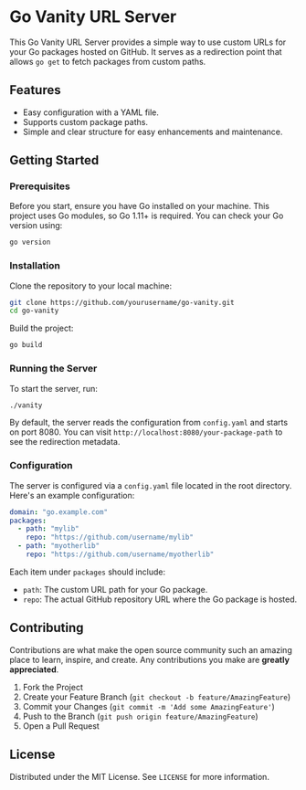 # Go Vanity URL Server

This Go Vanity URL Server provides a simple way to use custom URLs for your Go packages hosted on GitHub. It serves as a redirection point that allows `go get` to fetch packages from custom paths.

## Features

- Easy configuration with a YAML file.
- Supports custom package paths.
- Simple and clear structure for easy enhancements and maintenance.

## Getting Started

### Prerequisites

Before you start, ensure you have Go installed on your machine. This project uses Go modules, so Go 1.11+ is required. You can check your Go version using:

```bash
go version
```

### Installation

Clone the repository to your local machine:

```bash
git clone https://github.com/yourusername/go-vanity.git
cd go-vanity
```

Build the project:

```bash
go build
```

### Running the Server

To start the server, run:

```bash
./vanity
```

By default, the server reads the configuration from `config.yaml` and starts on port 8080. You can visit `http://localhost:8080/your-package-path` to see the redirection metadata.

### Configuration

The server is configured via a `config.yaml` file located in the root directory. Here's an example configuration:

```yaml
domain: "go.example.com"
packages:
  - path: "mylib"
    repo: "https://github.com/username/mylib"
  - path: "myotherlib"
    repo: "https://github.com/username/myotherlib"
```

Each item under `packages` should include:
- `path`: The custom URL path for your Go package.
- `repo`: The actual GitHub repository URL where the Go package is hosted.

## Contributing

Contributions are what make the open source community such an amazing place to learn, inspire, and create. Any contributions you make are **greatly appreciated**.

1. Fork the Project
2. Create your Feature Branch (`git checkout -b feature/AmazingFeature`)
3. Commit your Changes (`git commit -m 'Add some AmazingFeature'`)
4. Push to the Branch (`git push origin feature/AmazingFeature`)
5. Open a Pull Request

## License

Distributed under the MIT License. See `LICENSE` for more information.